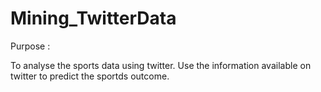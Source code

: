 # Mining_TwitterData


Purpose :

 To analyse the sports data using twitter. Use the information available on twitter to predict the sportds outcome.
